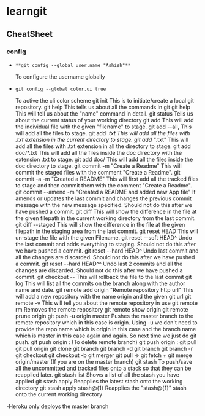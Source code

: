 # learngit

## CheatSheet

### config

- ```**git config --global user.name "Ashish"**```

	To configure the username globally
- ```git config --global color.ui true```

	To active the cli color scheme
git init
	This is to initiate/create a local git repository.
git help
	This tells us about all the commands in git
git help <name>
	This will tell us about the "name" command in detail.
git status
	Tells us about the current status of your working directory
git add <filename> 
	This will add the individual file with the given "filename" to stage.
git add --all,
	This will add all the files to stage.
git add *.txt
	This will add all the files with .txt extension in the current directory to stage.
git add "*.txt"
	This will add all the files with .txt extension in all the directory to stage. 
git add doc/*.txt
	This will add all the files inside the doc directory with the extension .txt to stage.
git add doc/
	This will add all the files inside the doc directory to stage.
git commit -m "Create a Readme"
	This will commit the staged files with the comment "Create a Readme".
git commit -a -m "Created a README"
	This will first add all the tracked files to stage and then commit them with the comment "Create a Readme".
git commit --amend -m "Created a README and added new App file"
	It amends or updates the last commit and changes the previous commit message with the new message specified.
	Should not do this after we have pushed a commit.
git diff <filepath>
	This will show the difference in the file at the given filepath in the current working directory from the last commit.
git diff <filepath> --staged
	This will show the difference in the file at the given filepath in the staging area from the last commit.
git reset HEAD <Filename> 
	This will un-stage the file with the given Filename.
git reset --soft HEAD^ 
	Undo the last commit and adds everything to staging. Should not do this after we have pushed a commit.
git reset --hard HEAD^
	Undo last commit and all the changes are discarded. Should not do this after we have pushed a commit.
git reset --hard HEAD^^
	Undo last 2 commits and all the changes are discarded. Should not do this after we have pushed a commit.
git checkout -- <Filename>
	This will rollback the file to the last commit
git log
	This will list all the commits on the branch along with the author name and date.
git remote add origin "Remote repository http url"
	This will add a new repository with the name origin and the given git url 
git remote -v
	This will tell you about the remote repository in use
git remote rm <name>
	Removes the remote repository
git remote show origin
git remote prune origin
git push -u origin master
	Pushes the master branch to the remote repository which in this case is origin. Using -u we don't need to provide the repo name
	which is origin in this case and the branch name which is master in this case again and again. So next time we just do git push.
git push origin :<branch name> (To delete remote branch)
git push origin <local branch name>:<remote branch name>
git pull
git pull origin <branch name>
git clone <Remote repository http url> <folder name>
git branch <branch name>
git branch -d <branch name>
git branch
git branch -r
git checkout <branch name>
git checkout -b <branch name>
git merger <branch name>
git pull => git fetch + git merge origin/master (If you are on the master branch)
git stash 
	To push/save all the uncommitted and tracked files onto a stack so that they can be reapplied later.
git stash list
	Shows a list of all the stash you have applied
git stash apply
	Reapplies the latest stash onto the working directory
git stash apply stash@{1}
	Reapplies the "stash@{1}" stash onto the current working directory

-Heroku only deploys the master branch
